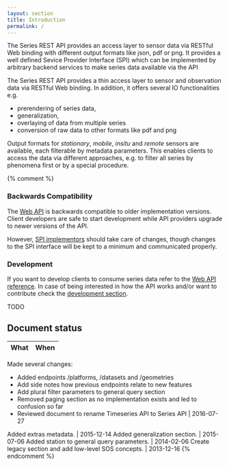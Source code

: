 ```yaml
---
layout: section
title: Introduction
permalink: /
---
```


The Series REST API provides an access layer to sensor data via RESTful Web binding 
with different output formats like json, pdf or png. It provides a well defined Sevice 
Provider Interface (SPI) which can be implemented by arbitrary backend services to make 
series data available via the API

The Series REST API provides a thin access layer to sensor and observation data via 
RESTful Web binding. In addition, it offers several IO functionalities e.g. 
  * prerendering of series data, 
  * generalization, 
  * overlaying of data from multiple series
  * conversion of raw data to other formats like pdf and png

Output formats for *stationary*, *mobile*, *insitu* and *remote* sensors are available, 
each filterable by metadata parameters. This enables clients to access the data via different 
approaches, e.g. to filter all series by phenomena first or by a special procedure.

{% comment %}

### Backwards Compatibility
The [Web API]({{site.baseurl}}/api.html) is backwards compatible to older implementation versions. Client 
developers are safe to start development while API providers upgrade to newer versions of the API.

However, [SPI implementors]({{site.baseurl}}/development.html) should take care of changes, though changes 
to the SPI interface will be kept to a minimum and communicated properly.


### Development
If you want to develop clients to consume series data refer to the [Web API reference]({{site.baseurl}}/api.html).
In case of being interested in how the API works and/or want to contribute check the 
[development section]({{site.baseurl}}/development.html).

TODO 
## Document status

What | When
-----|-----
Made several changes:
* Added endpoints /platforms, /datasets and /geometries
* Add side notes how previous endpoints relate to new features
* Add plural filter parameters to general query section
* Removed paging section as no implementation exists and led to confusion so far
* Reviewed document to rename Timeseries API to Series API | 2016-07-27

Added extras metadata. | 2015-12-14
Added generalization section. | 2015-07-06
Added station to general query parameters. | 2014-02-06
Create legacy section and add low-level SOS concepts. | 2013-12-16
{% endcomment %}